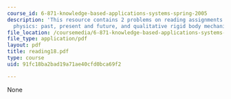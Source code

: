 ```yaml
---
course_id: 6-871-knowledge-based-applications-systems-spring-2005
description: 'This resource contains 2 problems on reading assignments on qualitative
  physics: past, present and future, and qualitative rigid body mechanics.'
file_location: /coursemedia/6-871-knowledge-based-applications-systems-spring-2005/91fc18ba2bad19a71ae40cfd0bca69f2_reading18.pdf
file_type: application/pdf
layout: pdf
title: reading18.pdf
type: course
uid: 91fc18ba2bad19a71ae40cfd0bca69f2

---
```

None